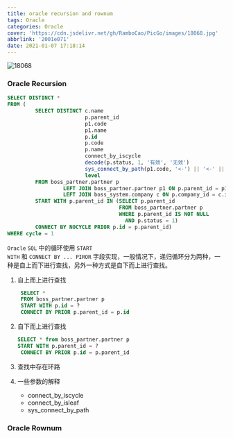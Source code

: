 ```yaml
---
title: oracle recursion and rownum
tags: Oracle
categories: Oracle
cover: 'https://cdn.jsdelivr.net/gh/RamboCao/PicGo/images/18068.jpg'
abbrlink: '2001e071'
date: 2021-01-07 17:18:14
---
```


![18068](https://cdn.jsdelivr.net/gh/RamboCao/PicGo/images/18068.jpg)

### Oracle Recursion
```sql
SELECT DISTINCT *
FROM (
         SELECT DISTINCT c.name                                               公司，
                         p.parent_id                                          上级合作伙伴节点标识，
                         p1.code                                              上级合作伙伴编码，
                         p1.name                                              上级合作伙伴名称，
                         p.id                                                 合作伙伴标识，
                         p.code                                               合作伙伴编码，
                         p.name                                               合作伙伴名称，
                         connect_by_iscycle                                   cycle,
                         decode(p.status, 1, '有效', '无效')                      状态，
                         sys_connect_by_path(p1.code, '<-') || '<-' || p.code 合作伙伴路径，
                         level                                                重复级别
         FROM boss_partner.partner p
                  LEFT JOIN boss_partner.partner p1 ON p.parent_id = p1.id
                  LEFT JOIN boss_system.company c ON p.company_id = c.id
         START WITH p.parent_id IN (SELECT p.parent_id
                                    FROM boss_partner.partner p
                                    WHERE p.parent_id IS NOT NULL
                                      AND p.status = 1)
         CONNECT BY NOCYCLE PRIOR p.id = p.parent_id)
WHERE cycle = 1
```
<code>Oracle</code> <code>SQL</code> 中的循环使用 <code>START WITH</code> 和 <code>CONNECT BY ... PIROR</code> 字段实现，一般情况下，递归循环分为两种，一种是自上而下进行查找，另外一种方式是自下而上进行查找。
1. 自上而上进行查找
   
   ```sql
    SELECT *
    FROM boss_partner.partner p
    START WITH p.id = ?
    CONNECT BY PRIOR p.parent_id = p.id
   ```
2. 自下而上进行查找
     ```sql
    SELECT * from boss_partner.partner p 
    START WITH p.parent_id = ?
      CONNECT BY PRIOR p.id = p.parent_id
   ```
3. 查找中存在环路
   
4. 一些参数的解释
    - connect_by_iscycle
    - connect_by_isleaf
    - sys_connect_by_path

### Oracle Rownum

